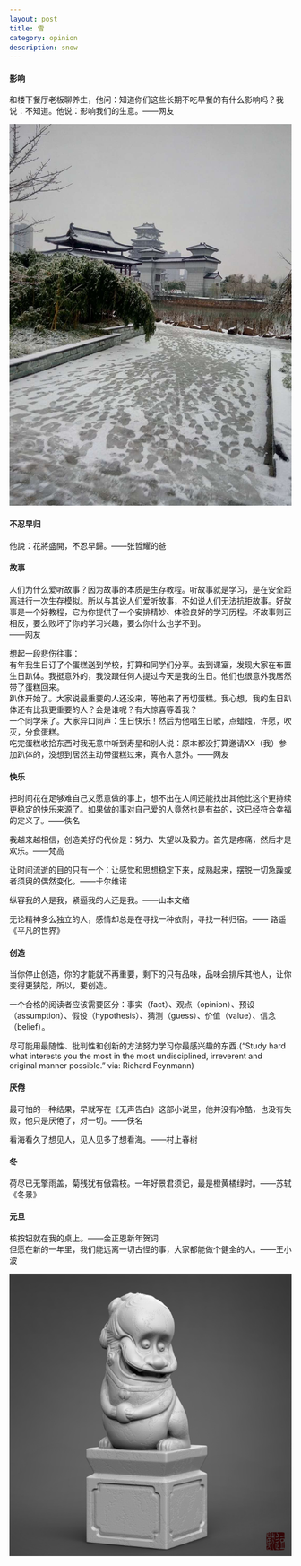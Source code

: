 ```yaml
---
layout: post
title: 雪
category: opinion
description: snow
---
```


#### 影响
和楼下餐厅老板聊养生，他问：知道你们这些长期不吃早餐的有什么影响吗？我说：不知道。他说：影响我们的生意。——网友

<div id="transform0">
<div class="inner">
<img src="/images/snow.jpg" alt="Nature">
</div>
</div>

#### 不忍早归
他說：花將盛開，不忍早歸。——张哲耀的爸

#### 故事

人们为什么爱听故事？因为故事的本质是生存教程。听故事就是学习，是在安全距离进行一次生存模拟。所以与其说人们爱听故事，不如说人们无法抗拒故事。好故事是一个好教程，它为你提供了一个安排精妙、体验良好的学习历程。坏故事则正相反，要么败坏了你的学习兴趣，要么你什么也学不到。<br> ——网友

想起一段悲伤往事：<br> 
有年我生日订了个蛋糕送到学校，打算和同学们分享。去到课室，发现大家在布置生日趴体。我挺意外的，我没跟任何人提过今天是我的生日。他们也很意外我居然带了蛋糕回来。<br> 
趴体开始了。大家说最重要的人还没来，等他来了再切蛋糕。我心想，我的生日趴体还有比我更重要的人？会是谁呢？有大惊喜等着我？<br> 
一个同学来了。大家异口同声：生日快乐！然后为他唱生日歌，点蜡烛，许愿，吹灭，分食蛋糕。<br> 
吃完蛋糕收拾东西时我无意中听到寿星和别人说：原本都没打算邀请XX（我）参加趴体的，没想到居然主动带蛋糕过来，真令人意外。——网友

#### 快乐

把时间花在足够难自己又愿意做的事上，想不出在人间还能找出其他比这个更持续更稳定的快乐来源了。如果做的事对自己爱的人竟然也是有益的，这已经符合幸福的定义了。——佚名<br> 

我越来越相信，创造美好的代价是：努力、失望以及毅力。首先是疼痛，然后才是欢乐。——梵高

让时间流逝的目的只有一个：让感觉和思想稳定下来，成熟起来，摆脱一切急躁或者须臾的偶然变化。——卡尔维诺

纵容我的人是我，紧逼我的人还是我。——山本文绪

无论精神多么独立的人，感情却总是在寻找一种依附，寻找一种归宿。—— 路遥《平凡的世界》

#### 创造

当你停止创造，你的才能就不再重要，剩下的只有品味，品味会排斥其他人，让你变得更狭隘，所以，要创造。

一个合格的阅读者应该需要区分：事实（fact）、观点（opinion）、预设（assumption）、假设（hypothesis）、猜测（guess）、价值（value）、信念（belief）。


尽可能用最随性、批判性和创新的方法努力学习你最感兴趣的东西.(“Study hard what interests you the most in the most undisciplined, irreverent and original manner possible.” via: Richard Feynmann)


#### 厌倦

最可怕的一种结果，早就写在《无声告白》这部小说里，他并没有冷酷，也没有失败，他只是厌倦了，对一切。——佚名

看海看久了想见人，见人见多了想看海。——村上春树


#### 冬

荷尽已无擎雨盖，菊残犹有傲霜枝。一年好景君须记，最是橙黄橘绿时。——苏轼《冬景》


#### 元旦

核按钮就在我的桌上。——金正恩新年贺词<br> 
但愿在新的一年里，我们能远离一切古怪的事，大家都能做个健全的人。——王小波


<div id="transform1">
<div class="inner">
<img src="/images/lion.jpg" alt="Nature">
</div>
</div>





